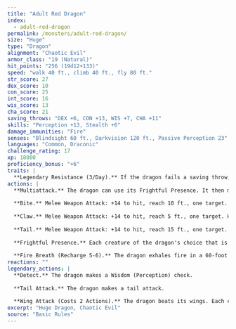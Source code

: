 ```yaml
---
title: "Adult Red Dragon"
index:
  - adult-red-dragon
permalink: /monsters/adult-red-dragon/
size: "Huge"
type: "Dragon"
alignment: "Chaotic Evil"
armor_class: "19 (Natural)"
hit_points: "256 (19d12+133)"
speed: "walk 40 ft., climb 40 ft., fly 80 ft."
str_score: 27
dex_score: 10
con_score: 25
int_score: 16
wis_score: 13
cha_score: 21
saving_throws: "DEX +6, CON +13, WIS +7, CHA +11"
skills: "Perception +13, Stealth +6"
damage_immunities: "Fire"
senses: "Blindsight 60 ft., Darkvision 120 ft., Passive Perception 23"
languages: "Common, Draconic"
challenge_rating: 17
xp: 18000
proficiency_bonus: "+6"
traits: |
  **Legendary Resistance (3/Day).** If the dragon fails a saving throw, it can choose to succeed instead.
actions: |
  **Multiattack.** The dragon can use its Frightful Presence. It then makes three attacks: one with its bite and two with its claws.
  
  **Bite.** Melee Weapon Attack: +14 to hit, reach 10 ft., one target. Hit: 19 (2d10 + 8) piercing damage plus 7 (2d6) fire damage.
  
  **Claw.** Melee Weapon Attack: +14 to hit, reach 5 ft., one target. Hit: 15 (2d6 + 8) slashing damage.
  
  **Tail.** Melee Weapon Attack: +14 to hit, reach 15 ft., one target. Hit: 17 (2d8 + 8) bludgeoning damage.
  
  **Frightful Presence.** Each creature of the dragon's choice that is within 120 ft. of the dragon and aware of it must succeed on a DC 19 Wisdom saving throw or become frightened for 1 minute. A creature can repeat the saving throw at the end of each of its turns, ending the effect on itself on a success. If a creature's saving throw is successful or the effect ends for it, the creature is immune to the dragon's Frightful Presence for the next 24 hours.
  
  **Fire Breath (Recharge 5-6).** The dragon exhales fire in a 60-foot cone. Each creature in that area must make a DC 21 Dexterity saving throw, taking 63 (18d6) fire damage on a failed save, or half as much damage on a successful one.
reactions: ""
legendary_actions: |
  **Detect.** The dragon makes a Wisdom (Perception) check.
  
  **Tail Attack.** The dragon makes a tail attack.
  
  **Wing Attack (Costs 2 Actions).** The dragon beats its wings. Each creature within 10 ft. of the dragon must succeed on a DC 22 Dexterity saving throw or take 15 (2d6 + 8) bludgeoning damage and be knocked prone. The dragon can then fly up to half its flying speed.
excerpt: "Huge Dragon, Chaotic Evil"
source: "Basic Rules"
---
```

